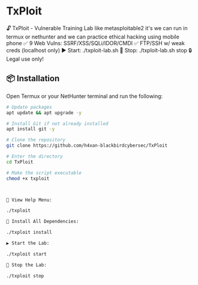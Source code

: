# TxPloit
🔓 TxPloit - Vulnerable Training Lab like metasploitable2 it's we can run in termux or nethunter and we can practice ethical hacking using mobile phone ✅ 9 Web Vulns: SSRF/XSS/SQLi/IDOR/CMDI   ✅ FTP/SSH w/ weak creds (localhost only)   ▶️ Start: ./txploit-lab.sh   🛑 Stop: ./txploit-lab.sh stop   🔒 Legal use only!  

## 📦 Installation

Open Termux or your NetHunter terminal and run the following:

```bash
# Update packages
apt update && apt upgrade -y

# Install Git if not already installed
apt install git -y

# Clone the repository
git clone https://github.com/h4xan-blackbirdcybersec/TxPloit

# Enter the directory
cd TxPloit

# Make the script executable
chmod +x txploit



📁 View Help Menu:

./txploit

🔧 Install All Dependencies:

./txploit install

▶️ Start the Lab:

./txploit start

🛑 Stop the Lab:

./txploit stop
